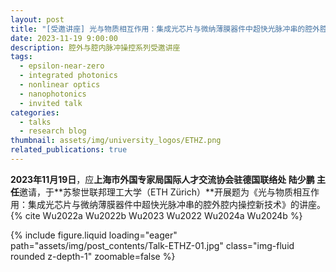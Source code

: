 ```yaml
---
layout: post
title: "[受邀讲座] 光与物质相互作用：集成光芯片与微纳薄膜器件中超快光脉冲串的腔外腔内操控新技术"
date: 2023-11-19 9:00:00
description: 腔外与腔内脉冲操控系列受邀讲座
tags:
  - epsilon-near-zero
  - integrated photonics
  - nonlinear optics
  - nanophotonics
  - invited talk
categories:
  - talks
  - research blog
thumbnail: assets/img/university_logos/ETHZ.png
related_publications: true
---
```


**2023年11月19日**，应**上海市外国专家局国际人才交流协会驻德国联络处 陆少鹏 主任**邀请，于**苏黎世联邦理工大学（ETH Zürich）**开展题为《光与物质相互作用：集成光芯片与微纳薄膜器件中超快光脉冲串的腔外腔内操控新技术》的讲座。{% cite Wu2022a Wu2022b Wu2023 Wu2022 Wu2024a Wu2024b %}

<div class="row mt-3">
    <div class="col-8 mt-3 mt-md-0">
        {% include figure.liquid loading="eager" path="assets/img/post_contents/Talk-ETHZ-01.jpg" class="img-fluid rounded z-depth-1" zoomable=false %}
    </div>
</div>
